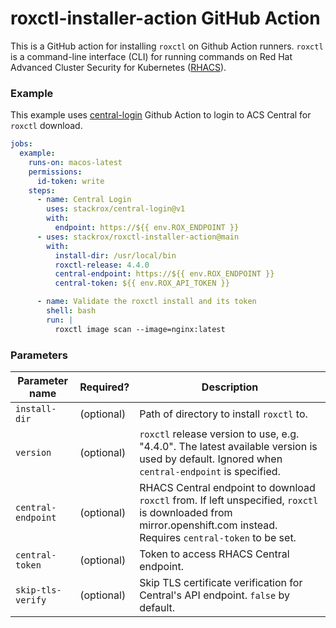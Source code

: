 # roxctl-installer-action GitHub Action

This is a GitHub action for installing `roxctl` on Github Action runners. `roxctl` is a command-line interface (CLI) for running commands on Red Hat Advanced Cluster Security for Kubernetes ([RHACS](https://redhat.com/en/technologies/cloud-computing/openshift/advanced-cluster-security-kubernetes)).

### Example

This example uses [central-login](https://github.com/stackrox/central-login) Github Action to login to ACS Central for `roxctl` download.

```yaml
jobs:
  example:
    runs-on: macos-latest
    permissions:
      id-token: write
    steps:
      - name: Central Login
        uses: stackrox/central-login@v1
        with:
          endpoint: https://${{ env.ROX_ENDPOINT }}
      - uses: stackrox/roxctl-installer-action@main
        with:
          install-dir: /usr/local/bin
          roxctl-release: 4.4.0
          central-endpoint: https://${{ env.ROX_ENDPOINT }}
          central-token: ${{ env.ROX_API_TOKEN }}

      - name: Validate the roxctl install and its token
        shell: bash
        run: |
          roxctl image scan --image=nginx:latest
```

### Parameters

| Parameter name     | Required? | Description                                                                                                                                                         |
|--------------------| --- |---------------------------------------------------------------------------------------------------------------------------------------------------------------------|
| `install-dir`      | (optional) | Path of directory to install `roxctl` to.                                                                                                                           |
| `version`          | (optional) | `roxctl` release version to use, e.g. "4.4.0". The latest available version is used by default. Ignored when `central-endpoint` is specified.                       |
| `central-endpoint` | (optional) | RHACS Central endpoint to download `roxctl` from. If left unspecified, `roxctl` is downloaded from mirror.openshift.com instead. Requires `central-token` to be set. |
| `central-token`    | (optional) | Token to access RHACS Central endpoint.                                                         |
| `skip-tls-verify`  | (optional) | Skip TLS certificate verification for Central's API endpoint. `false` by default. |
